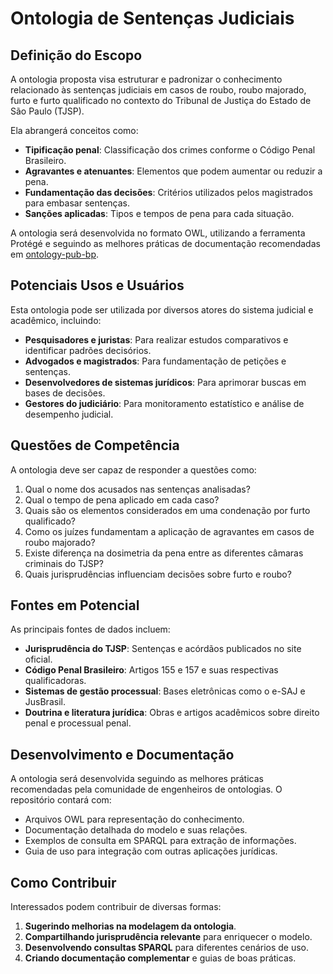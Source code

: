 # Ontologia de Sentenças Judiciais

## Definição do Escopo
A ontologia proposta visa estruturar e padronizar o conhecimento relacionado às sentenças judiciais em casos de roubo, roubo majorado, furto e furto qualificado no contexto do Tribunal de Justiça do Estado de São Paulo (TJSP).

Ela abrangerá conceitos como:
- **Tipificação penal**: Classificação dos crimes conforme o Código Penal Brasileiro.
- **Agravantes e atenuantes**: Elementos que podem aumentar ou reduzir a pena.
- **Fundamentação das decisões**: Critérios utilizados pelos magistrados para embasar sentenças.
- **Sanções aplicadas**: Tipos e tempos de pena para cada situação.

A ontologia será desenvolvida no formato OWL, utilizando a ferramenta Protégé e seguindo as melhores práticas de documentação recomendadas em [ontology-pub-bp](https://github.com/jpalmeida/ontology-pub-bp).

## Potenciais Usos e Usuários
Esta ontologia pode ser utilizada por diversos atores do sistema judicial e acadêmico, incluindo:
- **Pesquisadores e juristas**: Para realizar estudos comparativos e identificar padrões decisórios.
- **Advogados e magistrados**: Para fundamentação de petições e sentenças.
- **Desenvolvedores de sistemas jurídicos**: Para aprimorar buscas em bases de decisões.
- **Gestores do judiciário**: Para monitoramento estatístico e análise de desempenho judicial.

## Questões de Competência
A ontologia deve ser capaz de responder a questões como:
1. Qual o nome dos acusados nas sentenças analisadas?
2. Qual o tempo de pena aplicado em cada caso?
3. Quais são os elementos considerados em uma condenação por furto qualificado?
4. Como os juízes fundamentam a aplicação de agravantes em casos de roubo majorado?
5. Existe diferença na dosimetria da pena entre as diferentes câmaras criminais do TJSP?
6. Quais jurisprudências influenciam decisões sobre furto e roubo?

## Fontes em Potencial
As principais fontes de dados incluem:
- **Jurisprudência do TJSP**: Sentenças e acórdãos publicados no site oficial.
- **Código Penal Brasileiro**: Artigos 155 e 157 e suas respectivas qualificadoras.
- **Sistemas de gestão processual**: Bases eletrônicas como o e-SAJ e JusBrasil.
- **Doutrina e literatura jurídica**: Obras e artigos acadêmicos sobre direito penal e processual penal.

## Desenvolvimento e Documentação
A ontologia será desenvolvida seguindo as melhores práticas recomendadas pela comunidade de engenheiros de ontologias. O repositório contará com:
- Arquivos OWL para representação do conhecimento.
- Documentação detalhada do modelo e suas relações.
- Exemplos de consulta em SPARQL para extração de informações.
- Guia de uso para integração com outras aplicações jurídicas.

## Como Contribuir
Interessados podem contribuir de diversas formas:
1. **Sugerindo melhorias na modelagem da ontologia**.
2. **Compartilhando jurisprudência relevante** para enriquecer o modelo.
3. **Desenvolvendo consultas SPARQL** para diferentes cenários de uso.
4. **Criando documentação complementar** e guias de boas práticas.
